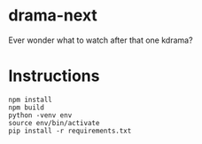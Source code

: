 # drama-next
Ever wonder what to watch after that one kdrama?

# Instructions
```
npm install
npm build
python -venv env
source env/bin/activate
pip install -r requirements.txt
```
